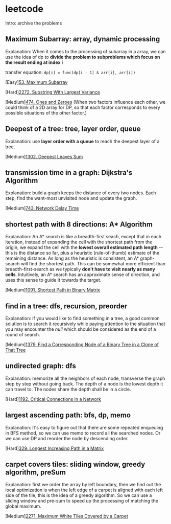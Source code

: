 # leetcode
Intro: archive the problems

## Maximum Subarray: array, dynamic processing
Explanation: When it comes to the processing of subarray in a array, we can use the idea of dp to **divide the problem to subproblems which focus on the result ending at index i**

transfer equation: `dp[i] = func(dp[i - 1] & arr[i], arr[i])`

[Easy][53. Maximum Subarray](https://leetcode.com/problems/maximum-subarray/)

[Hard][2272. Substring With Largest Variance](https://leetcode.com/problems/substring-with-largest-variance/)

[Medium][474. Ones and Zeroes](https://leetcode.com/problems/ones-and-zeroes/)
(When two factors influence each other, we could think of a 2D array for DP, so that each factor corresponds to every possible situations of the other factor.)

## Deepest of a tree: tree, layer order, queue
Explanation: use **layer order with a queue** to reach the deepest layer of a tree.

[Medium][1302. Deepest Leaves Sum](https://leetcode.com/problems/deepest-leaves-sum/)


## transmission time in a graph: Dijkstra's Algorithm
Explanation: build a graph keeps the distance of every two nodes. Each step, find the want-most unvisited node and update the graph.

[Medium][743. Network Delay Time](https://leetcode.com/problems/network-delay-time/)


## shortest path with 8 directions: A* Algorithm
Explanation: An A* search is like a breadth-first seach, except that in each iteration, instead of expanding the cell with the shortest path from the origin, we expand the cell with the **lowest overall estimated path length** -- this is the distance so far, plus a heuristic (rule-of-thumb) estimate of the remaining distance. As long as the heuristic is consistent, an A* graph-search will find the shortest path. This can be somewhat more efficient than breadth-first-search as we typically **don't have to visit nearly as many cells**. Intuitively, an A* search has an approximate sense of direction, and uses this sense to guide it towards the target.

[Medium][1091. Shortest Path in Binary Matrix](https://leetcode.com/problems/shortest-path-in-binary-matrix/)


## find in a tree: dfs, recursion, preorder
Explanation: if you would like to find something in a tree, a good common solution is to search it recursively while paying attention to the situation that you may encounter the *null* which should be considered as the end of a round of search.

[Medium][1379. Find a Corresponding Node of a Binary Tree in a Clone of That Tree](https://leetcode.com/problems/find-a-corresponding-node-of-a-binary-tree-in-a-clone-of-that-tree/)


## undirected graph: dfs
Explanation: memorize all the neighbors of each node, transverse the graph step by step without going back. The depth of a node is the lowest depth it can travel to. The nodes share the depth shall be in a circle.

[Hard][1192. Critical Connections in a Network](https://leetcode.com/problems/critical-connections-in-a-network/)


## largest ascending path: bfs, dp, memo
Explanation: 
It's easy to figure out that there are some repeated enqueuing in BFS method, so we can use memo to record all the searched nodes. 
Or we can use DP and reorder the node by descending order.

[Hard][329. Longest Increasing Path in a Matrix](https://leetcode.com/problems/longest-increasing-path-in-a-matrix/)


## carpet covers tiles: sliding window, greedy algorithm, preSum
Explanation: first we order the array by left boundary, then we find out the local optimization is when the left edge of a carpet is aligned with each left side of the tile, this is the idea of a greedy algorithm. So we can use a sliding window and pre-sum to speed up the processing of matching the global maximum.

[Medium][2271. Maximum White Tiles Covered by a Carpet](https://leetcode.com/problems/maximum-white-tiles-covered-by-a-carpet/)



